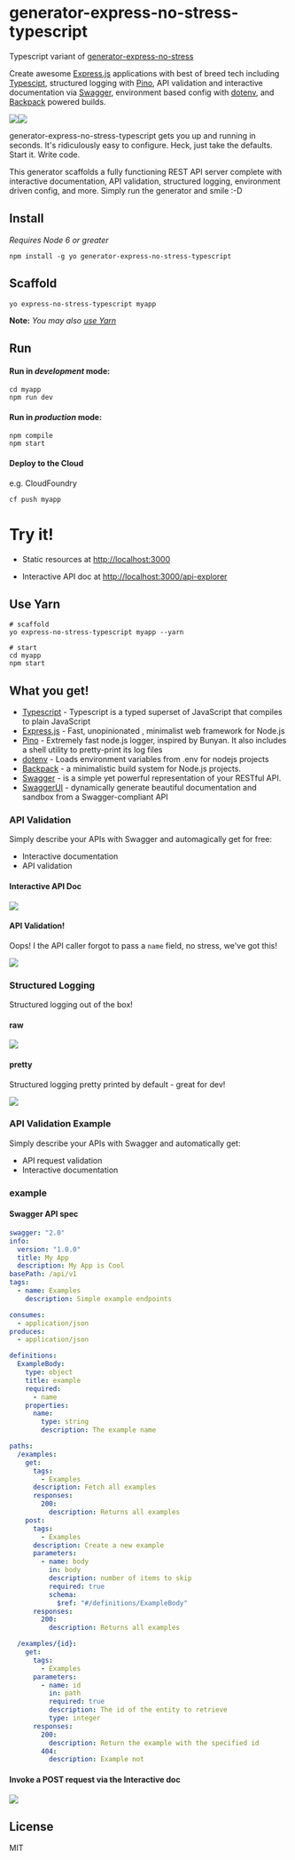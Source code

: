 # generator-express-no-stress-typescript

Typescript variant of [generator-express-no-stress](https://github.com/cdimascio/generator-express-no-stress)

Create awesome [Express.js](www.expressjs.com) applications with best of breed tech including [Typescipt](https://www.typescriptlang.org/), structured logging with [Pino](https://github.com/pinojs/pino), API validation and interactive documentation via [Swagger](http://swagger.io/), environment based config with [dotenv](https://github.com/motdotla/dotenv), and [Backpack](https://github.com/palmerhq/backpack) powered builds. 

![](https://raw.githubusercontent.com/cdimascio/generator-express-no-stress-typescript/master/assets/typescript.png)![](https://github.com/cdimascio/generator-express-no-stress-typescript/raw/master/assets/swagger_node.jpeg)

generator-express-no-stress-typescript gets you up and running in seconds. It's ridiculously easy to configure. Heck, just take the defaults. Start it. Write code.

This generator scaffolds a fully functioning REST API server complete with interactive documentation, API validation, structured logging, environment driven config, and more. Simply run the generator and smile :-D


## Install
*Requires Node 6 or greater*

`npm install -g yo generator-express-no-stress-typescript`

## Scaffold

`yo express-no-stress-typescript myapp`

**Note:** *You may also [use Yarn](#use-yarn)*

## Run
#### Run in *development* mode:

```
cd myapp
npm run dev
```

#### Run in *production* mode:

```
npm compile
npm start
```

#### Deploy to the Cloud
e.g. CloudFoundry

```
cf push myapp
```
# Try it!

- Static resources at [http://localhost:3000](http://localhost:3000)

- Interactive API doc at [http://localhost:3000/api-explorer](http://localhost:3000/api-explorer)

## Use Yarn

```
# scaffold
yo express-no-stress-typescript myapp --yarn 

# start
cd myapp
npm start
```


## What you get!

- [Typescript](https://www.typescriptlang.org/) - Typescript is a typed superset of JavaScript that compiles to plain JavaScript 
- [Express.js](www.expressjs.com) - Fast, unopinionated
, minimalist web framework for Node.js
- [Pino](https://github.com/pinojs/pino) - Extremely fast node.js logger, inspired by Bunyan. It also includes a shell utility to pretty-print its log files
- [dotenv](https://github.com/motdotla/dotenv) - Loads environment variables from .env for nodejs projects
- [Backpack](https://github.com/palmerhq/backpack) -  a minimalistic build system for Node.js projects.
- [Swagger](http://swagger.io/) - is a simple yet powerful representation of your RESTful API.
- [SwaggerUI](http://swagger.io/) - dynamically generate beautiful documentation and sandbox from a Swagger-compliant API


### API Validation

Simply describe your APIs with Swagger and automagically get for free:
- Interactive documentation
- API validation

#### Interactive API Doc
![](https://github.com/cdimascio/generator-express-no-stress-typescript/raw/master/assets/interactive-doc1.png)


#### API Validation!
Oops! I the API caller forgot to pass a `name` field, no stress, we've got this!

![](https://github.com/cdimascio/generator-express-no-stress-typescript/raw/master/assets/api-validation.png)


### Structured Logging

Structured logging out of the box! 

#### raw

![](https://github.com/cdimascio/generator-express-no-stress-typescript/raw/master/assets/logging-raw.png)

#### pretty

Structured logging pretty printed by default - great for dev!

![](https://github.com/cdimascio/generator-express-no-stress-typescript/raw/master/assets/logging-pretty.png)

### API Validation Example

Simply describe your APIs with Swagger and automatically get:
- API request validation
- Interactive documentation

### example

#### Swagger API spec

```yaml
swagger: "2.0"
info:
  version: "1.0.0"
  title: My App
  description: My App is Cool
basePath: /api/v1
tags:
  - name: Examples
    description: Simple example endpoints

consumes:
  - application/json
produces:
  - application/json

definitions:
  ExampleBody:
    type: object
    title: example
    required:
      - name
    properties:
      name:
        type: string
        description: The example name

paths:
  /examples:
    get:
      tags:
        - Examples
      description: Fetch all examples
      responses:
        200:
          description: Returns all examples
    post:
      tags:
        - Examples
      description: Create a new example
      parameters:
        - name: body
          in: body
          description: number of items to skip
          required: true
          schema: 
            $ref: "#/definitions/ExampleBody"
      responses:
        200:
          description: Returns all examples

  /examples/{id}:
    get:
      tags:
        - Examples
      parameters:
        - name: id
          in: path
          required: true
          description: The id of the entity to retrieve
          type: integer
      responses:
        200:
          description: Return the example with the specified id
        404:
          description: Example not 

```

#### Invoke a POST request via the Interactive doc

![](https://github.com/cdimascio/generator-express-no-stress-typescript/raw/master/assets/interactive-doc.png)



## License

MIT